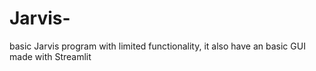 # Jarvis-
basic Jarvis program with limited functionality, it also have an basic GUI made with Streamlit 
